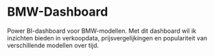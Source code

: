 # BMW-Dashboard
Power BI-dashboard voor BMW-modellen. Met dit dashboard wil ik inzichten bieden in verkoopdata, prijsvergelijkingen en populariteit van verschillende modellen over tijd.
